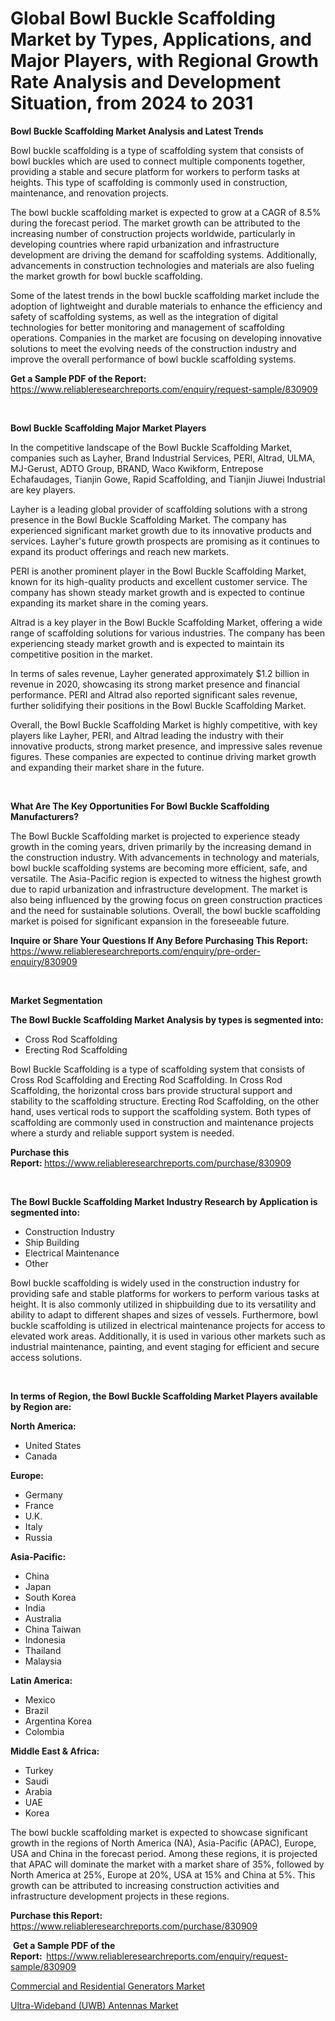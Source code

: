 <p><h1>Global Bowl Buckle Scaffolding Market by Types, Applications, and Major Players, with Regional Growth Rate Analysis and Development Situation, from 2024 to 2031</h1></p><p><strong>Bowl Buckle Scaffolding Market Analysis and Latest Trends</strong></p>
<p><p>Bowl buckle scaffolding is a type of scaffolding system that consists of bowl buckles which are used to connect multiple components together, providing a stable and secure platform for workers to perform tasks at heights. This type of scaffolding is commonly used in construction, maintenance, and renovation projects.</p><p>The bowl buckle scaffolding market is expected to grow at a CAGR of 8.5% during the forecast period. The market growth can be attributed to the increasing number of construction projects worldwide, particularly in developing countries where rapid urbanization and infrastructure development are driving the demand for scaffolding systems. Additionally, advancements in construction technologies and materials are also fueling the market growth for bowl buckle scaffolding.</p><p>Some of the latest trends in the bowl buckle scaffolding market include the adoption of lightweight and durable materials to enhance the efficiency and safety of scaffolding systems, as well as the integration of digital technologies for better monitoring and management of scaffolding operations. Companies in the market are focusing on developing innovative solutions to meet the evolving needs of the construction industry and improve the overall performance of bowl buckle scaffolding systems.</p></p>
<p><strong>Get a Sample PDF of the Report:&nbsp;</strong> <a href="https://www.reliableresearchreports.com/enquiry/request-sample/830909">https://www.reliableresearchreports.com/enquiry/request-sample/830909</a></p>
<p>&nbsp;</p>
<p><strong>Bowl Buckle Scaffolding Major Market Players</strong></p>
<p><p>In the competitive landscape of the Bowl Buckle Scaffolding Market, companies such as Layher, Brand Industrial Services, PERI, Altrad, ULMA, MJ-Gerust, ADTO Group, BRAND, Waco Kwikform, Entrepose Echafaudages, Tianjin Gowe, Rapid Scaffolding, and Tianjin Jiuwei Industrial are key players.</p><p>Layher is a leading global provider of scaffolding solutions with a strong presence in the Bowl Buckle Scaffolding Market. The company has experienced significant market growth due to its innovative products and services. Layher's future growth prospects are promising as it continues to expand its product offerings and reach new markets.</p><p>PERI is another prominent player in the Bowl Buckle Scaffolding Market, known for its high-quality products and excellent customer service. The company has shown steady market growth and is expected to continue expanding its market share in the coming years.</p><p>Altrad is a key player in the Bowl Buckle Scaffolding Market, offering a wide range of scaffolding solutions for various industries. The company has been experiencing steady market growth and is expected to maintain its competitive position in the market.</p><p>In terms of sales revenue, Layher generated approximately $1.2 billion in revenue in 2020, showcasing its strong market presence and financial performance. PERI and Altrad also reported significant sales revenue, further solidifying their positions in the Bowl Buckle Scaffolding Market.</p><p>Overall, the Bowl Buckle Scaffolding Market is highly competitive, with key players like Layher, PERI, and Altrad leading the industry with their innovative products, strong market presence, and impressive sales revenue figures. These companies are expected to continue driving market growth and expanding their market share in the future.</p></p>
<p>&nbsp;</p>
<p><strong>What Are The Key Opportunities For Bowl Buckle Scaffolding Manufacturers?</strong></p>
<p><p>The Bowl Buckle Scaffolding market is projected to experience steady growth in the coming years, driven primarily by the increasing demand in the construction industry. With advancements in technology and materials, bowl buckle scaffolding systems are becoming more efficient, safe, and versatile. The Asia-Pacific region is expected to witness the highest growth due to rapid urbanization and infrastructure development. The market is also being influenced by the growing focus on green construction practices and the need for sustainable solutions. Overall, the bowl buckle scaffolding market is poised for significant expansion in the foreseeable future.</p></p>
<p><strong>Inquire or Share Your Questions If Any Before Purchasing This Report:</strong> <a href="https://www.reliableresearchreports.com/enquiry/pre-order-enquiry/830909">https://www.reliableresearchreports.com/enquiry/pre-order-enquiry/830909</a></p>
<p>&nbsp;</p>
<p><strong>Market Segmentation</strong></p>
<p><strong>The Bowl Buckle Scaffolding Market Analysis by types is segmented into:</strong></p>
<p><ul><li>Cross Rod Scaffolding</li><li>Erecting Rod Scaffolding</li></ul></p>
<p><p>Bowl Buckle Scaffolding is a type of scaffolding system that consists of Cross Rod Scaffolding and Erecting Rod Scaffolding. In Cross Rod Scaffolding, the horizontal cross bars provide structural support and stability to the scaffolding structure. Erecting Rod Scaffolding, on the other hand, uses vertical rods to support the scaffolding system. Both types of scaffolding are commonly used in construction and maintenance projects where a sturdy and reliable support system is needed.</p></p>
<p><strong>Purchase this Report:&nbsp;</strong><a href="https://www.reliableresearchreports.com/purchase/830909">https://www.reliableresearchreports.com/purchase/830909</a></p>
<p>&nbsp;</p>
<p><strong>The Bowl Buckle Scaffolding Market Industry Research by Application is segmented into:</strong></p>
<p><ul><li>Construction Industry</li><li>Ship Building</li><li>Electrical Maintenance</li><li>Other</li></ul></p>
<p><p>Bowl buckle scaffolding is widely used in the construction industry for providing safe and stable platforms for workers to perform various tasks at height. It is also commonly utilized in shipbuilding due to its versatility and ability to adapt to different shapes and sizes of vessels. Furthermore, bowl buckle scaffolding is utilized in electrical maintenance projects for access to elevated work areas. Additionally, it is used in various other markets such as industrial maintenance, painting, and event staging for efficient and secure access solutions.</p></p>
<p>&nbsp;</p>
<p><strong>In terms of Region, the Bowl Buckle Scaffolding Market Players available by Region are:</strong></p>
<p>
    <p> <strong> North America: </strong>
        <ul>
            <li>United States</li>
            <li>Canada</li>
        </ul>
        </p> 
    <p> <strong> Europe: </strong>
        <ul>
            <li>Germany</li>
            <li>France</li>
            <li>U.K.</li>
            <li>Italy</li>
            <li>Russia</li>
        </ul>
        </p> 
    <p> <strong> Asia-Pacific: </strong>
        <ul>
            <li>China</li>
            <li>Japan</li>
            <li>South Korea</li>
            <li>India</li>
            <li>Australia</li>
            <li>China Taiwan</li>
            <li>Indonesia</li>
            <li>Thailand</li>
            <li>Malaysia</li>
        </ul>
        </p> 
    <p> <strong> Latin America: </strong>
        <ul>
            <li>Mexico</li>
            <li>Brazil</li>
            <li>Argentina Korea</li>
            <li>Colombia</li>
        </ul>
        </p> 
    <p> <strong> Middle East & Africa: </strong>
        <ul>
            <li>Turkey</li>
            <li>Saudi</li>
            <li>Arabia</li>
            <li>UAE</li>
            <li>Korea</li>
        </ul>
    </p>
    </p>
<p><p>The bowl buckle scaffolding market is expected to showcase significant growth in the regions of North America (NA), Asia-Pacific (APAC), Europe, USA and China in the forecast period. Among these regions, it is projected that APAC will dominate the market with a market share of 35%, followed by North America at 25%, Europe at 20%, USA at 15% and China at 5%. This growth can be attributed to increasing construction activities and infrastructure development projects in these regions.</p></p>
<p><strong>Purchase this Report: </strong><a href="https://www.reliableresearchreports.com/purchase/830909">https://www.reliableresearchreports.com/purchase/830909</a></p>
<p>&nbsp;<strong>Get a Sample PDF of the Report:&nbsp;&nbsp;</strong><a href="https://www.reliableresearchreports.com/enquiry/request-sample/830909">https://www.reliableresearchreports.com/enquiry/request-sample/830909</a></p>
<p><strong></strong></p>
<p><p><a href="https://issuu.com/reportprime-2/docs/commercial-and-residential-generators-market-size-">Commercial and Residential Generators Market</a></p><p><a href="https://issuu.com/reportprime-2/docs/ultra-wideband-uwb-antennas-market-size-2030.pptx">Ultra-Wideband (UWB) Antennas Market</a></p></p>
